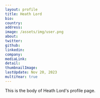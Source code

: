 ```yaml
---
layout: profile
title: Heath Lord
bio: 
country: 
address: 
image: /assets/img/user.png
about: 
twitter:
github: 
linkedin:
company: 
mediaLink:
detail: 
thumbnailImage:
lastUpdate: Nov 20, 2023
multiYear: true
---
```


This is the body of Heath Lord's profile page.
